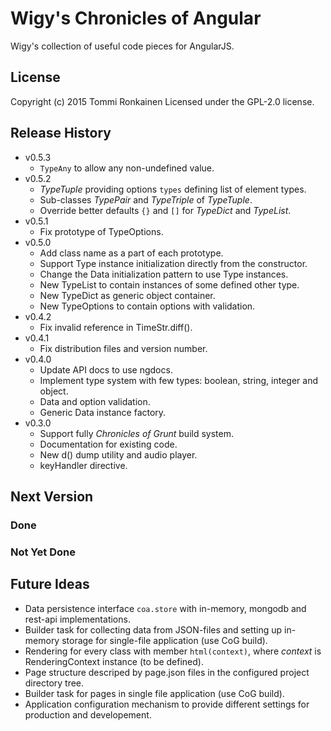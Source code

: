 # Wigy's Chronicles of Angular

Wigy's collection of useful code pieces for AngularJS.

## License

Copyright (c) 2015 Tommi Ronkainen
Licensed under the GPL-2.0 license.

## Release History

* v0.5.3
    - `TypeAny` to allow any non-undefined value.
* v0.5.2
    - *TypeTuple* providing options `types` defining list of element types.
    - Sub-classes *TypePair* and *TypeTriple* of *TypeTuple*.
    - Override better defaults `{}` and `[]` for *TypeDict* and *TypeList*.
* v0.5.1
    - Fix prototype of TypeOptions.
* v0.5.0
    - Add class name as a part of each prototype.
    - Support Type instance initialization directly from the constructor.
    - Change the Data initialization pattern to use Type instances.
    - New TypeList to contain instances of some defined other type.
    - New TypeDict as generic object container.
    - New TypeOptions to contain options with validation.
* v0.4.2
    - Fix invalid reference in TimeStr.diff().
* v0.4.1
    - Fix distribution files and version number.
* v0.4.0
    - Update API docs to use ngdocs.
    - Implement type system with few types: boolean, string, integer and object.
    - Data and option validation.
    - Generic Data instance factory.
* v0.3.0
    - Support fully *Chronicles of Grunt* build system.
    - Documentation for existing code.
    - New d() dump utility and audio player.
    - keyHandler directive.

## Next Version

### Done

### Not Yet Done

## Future Ideas

* Data persistence interface `coa.store` with in-memory, mongodb and rest-api implementations.
* Builder task for collecting data from JSON-files and setting up in-memory storage for single-file application (use CoG build).
* Rendering for every class with member `html(context)`, where *context* is RenderingContext instance
  (to be defined).
* Page structure descriped by page.json files in the configured project directory tree.
* Builder task for pages in single file application (use CoG build).
* Application configuration mechanism to provide different settings for production and developement.